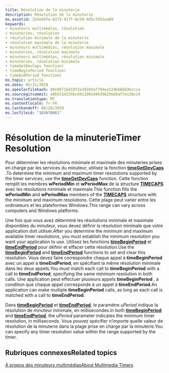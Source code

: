 ```yaml
---
title: Résolution de la minuterie
description: Résolution de la minuterie
ms.assetid: 2e5e94fe-8175-417f-8c59-9d5cf052ea89
keywords:
- minuteurs multimédias, résolution
- minuteries, résolution
- résolution minimale de la minuterie
- résolution maximale de la minuterie
- minuteurs multimédias, résolution maximale
- minuteries, résolution maximale
- minuteurs multimédias, résolution minimale
- minuteries, résolution minimale
- timeGetDevCaps fonction)
- timeBeginPeriod fonction)
- timeEndPeriod fonction)
ms.topic: article
ms.date: 05/31/2018
ms.openlocfilehash: 89e96f1b410f2e18203af794ea124bb6b83bccce
ms.sourcegitcommit: a0b531d335bc691100149830b256d5af7e136c24
ms.translationtype: MT
ms.contentlocale: fr-FR
ms.lasthandoff: 08/28/2019
ms.locfileid: "103670861"
---
```

# <a name="timer-resolution"></a><span data-ttu-id="0c634-114">Résolution de la minuterie</span><span class="sxs-lookup"><span data-stu-id="0c634-114">Timer Resolution</span></span>

<span data-ttu-id="0c634-115">Pour déterminer les résolutions minimale et maximale des minuteries prises en charge par les services du minuteur, utilisez la fonction [**timeGetDevCaps**](/windows/desktop/api/TimeAPI/nf-timeapi-timegetdevcaps) .</span><span class="sxs-lookup"><span data-stu-id="0c634-115">To determine the minimum and maximum timer resolutions supported by the timer services, use the [**timeGetDevCaps**](/windows/desktop/api/TimeAPI/nf-timeapi-timegetdevcaps) function.</span></span> <span data-ttu-id="0c634-116">Cette fonction remplit les membres **wPeriodMin** et **wPeriodMax** de la structure [**TIMECAPS**](/windows/desktop/api/TimeAPI/ns-timeapi-timecaps) avec les résolutions minimale et maximale.</span><span class="sxs-lookup"><span data-stu-id="0c634-116">This function fills the **wPeriodMin** and **wPeriodMax** members of the [**TIMECAPS**](/windows/desktop/api/TimeAPI/ns-timeapi-timecaps) structure with the minimum and maximum resolutions.</span></span> <span data-ttu-id="0c634-117">Cette plage peut varier entre les ordinateurs et les plateformes Windows.</span><span class="sxs-lookup"><span data-stu-id="0c634-117">This range can vary across computers and Windows platforms.</span></span>

<span data-ttu-id="0c634-118">Une fois que vous avez déterminé les résolutions minimale et maximale disponibles du minuteur, vous devez définir la résolution minimale que votre application doit utiliser.</span><span class="sxs-lookup"><span data-stu-id="0c634-118">After you determine the minimum and maximum available timer resolutions, you must establish the minimum resolution you want your application to use.</span></span> <span data-ttu-id="0c634-119">Utilisez les fonctions [**timeBeginPeriod**](/windows/desktop/api/TimeAPI/nf-timeapi-timebeginperiod) et [**timeEndPeriod**](/windows/desktop/api/TimeAPI/nf-timeapi-timeendperiod) pour définir et effacer cette résolution.</span><span class="sxs-lookup"><span data-stu-id="0c634-119">Use the [**timeBeginPeriod**](/windows/desktop/api/TimeAPI/nf-timeapi-timebeginperiod) and [**timeEndPeriod**](/windows/desktop/api/TimeAPI/nf-timeapi-timeendperiod) functions to set and clear this resolution.</span></span> <span data-ttu-id="0c634-120">Vous devez faire correspondre chaque appel à **timeBeginPeriod** avec un appel à **timeEndPeriod**, en spécifiant la même résolution minimale dans les deux appels.</span><span class="sxs-lookup"><span data-stu-id="0c634-120">You must match each call to **timeBeginPeriod** with a call to **timeEndPeriod**, specifying the same minimum resolution in both calls.</span></span> <span data-ttu-id="0c634-121">Une application peut effectuer plusieurs appels **timeBeginPeriod** , à condition que chaque appel corresponde à un appel à **timeEndPeriod**.</span><span class="sxs-lookup"><span data-stu-id="0c634-121">An application can make multiple **timeBeginPeriod** calls, as long as each call is matched with a call to **timeEndPeriod**.</span></span>

<span data-ttu-id="0c634-122">Dans [**timeBeginPeriod**](/windows/desktop/api/TimeAPI/nf-timeapi-timebeginperiod) et [**timeEndPeriod**](/windows/desktop/api/TimeAPI/nf-timeapi-timeendperiod), le paramètre *uPeriod* indique la résolution de minuteur minimale, en millisecondes.</span><span class="sxs-lookup"><span data-stu-id="0c634-122">In both [**timeBeginPeriod**](/windows/desktop/api/TimeAPI/nf-timeapi-timebeginperiod) and [**timeEndPeriod**](/windows/desktop/api/TimeAPI/nf-timeapi-timeendperiod), the *uPeriod* parameter indicates the minimum timer resolution, in milliseconds.</span></span> <span data-ttu-id="0c634-123">Vous pouvez spécifier n’importe quelle valeur de résolution de la minuterie dans la plage prise en charge par la minuterie.</span><span class="sxs-lookup"><span data-stu-id="0c634-123">You can specify any timer resolution value within the range supported by the timer.</span></span>

## <a name="related-topics"></a><span data-ttu-id="0c634-124">Rubriques connexes</span><span class="sxs-lookup"><span data-stu-id="0c634-124">Related topics</span></span>

<dl> <dt>

[<span data-ttu-id="0c634-125">À propos des minuteurs multimédias</span><span class="sxs-lookup"><span data-stu-id="0c634-125">About Multimedia Timers</span></span>](about-multimedia-timers.md)
</dt> </dl>

 

 




